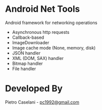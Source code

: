 Android Net Tools
===
Android framework for networking operations

* Asynchronous http requests
* Callback-based
* ImageDownloader
* Image cache mode (None, memory, disk)
* JSON handler
* XML (DOM, SAX) handler
* Bitmap handler
* File handler


Developed By
============

Pietro Caselani - [pc1992@gmail.com](pc1992@gmail.com)